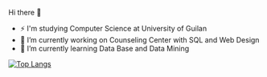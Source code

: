 Hi there 👋

- ⚡ I'm studying Computer Science at University of Guilan
- 🔭 I’m currently working on Counseling Center with SQL and Web Design
- 🌱 I’m currently learning Data Base and Data Mining

[![Top Langs](https://github-readme-stats.vercel.app/api/top-langs/?username=saramazaheri&layout=compact)](https://github.com/anuraghazra/github-readme-stats)
